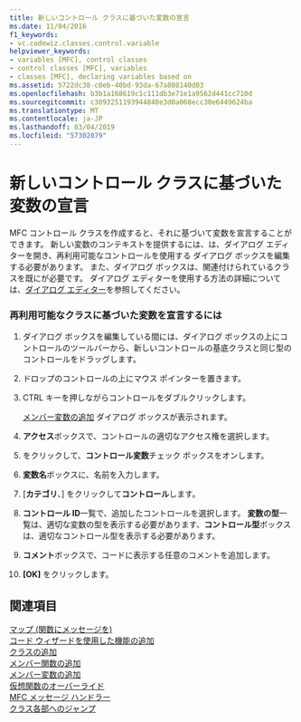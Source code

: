 ```yaml
---
title: 新しいコントロール クラスに基づいた変数の宣言
ms.date: 11/04/2016
f1_keywords:
- vc.codewiz.classes.control.variable
helpviewer_keywords:
- variables [MFC], control classes
- control classes [MFC], variables
- classes [MFC], declaring variables based on
ms.assetid: 5722dc38-c0eb-40bd-93da-67a808140d03
ms.openlocfilehash: b3b1a168619c1c111db3e71e1a9562d441cc710d
ms.sourcegitcommit: c3093251193944840e3d0a068ecc30e6449624ba
ms.translationtype: MT
ms.contentlocale: ja-JP
ms.lasthandoff: 03/04/2019
ms.locfileid: "57302079"
---
```

# <a name="declaring-a-variable-based-on-your-new-control-class"></a>新しいコントロール クラスに基づいた変数の宣言

MFC コントロール クラスを作成すると、それに基づいて変数を宣言することができます。 新しい変数のコンテキストを提供するには、は、ダイアログ エディターを開き、再利用可能なコントロールを使用する ダイアログ ボックスを編集する必要があります。 また、ダイアログ ボックスは、関連付けられているクラスを既にが必要です。 ダイアログ エディターを使用する方法の詳細については、[ダイアログ エディター](../../windows/dialog-editor.md)を参照してください。

### <a name="to-declare-a-variable-based-on-your-reusable-class"></a>再利用可能なクラスに基づいた変数を宣言するには

1. ダイアログ ボックスを編集している間には、ダイアログ ボックスの上にコントロールのツールバーから、新しいコントロールの基底クラスと同じ型のコントロールをドラッグします。

1. ドロップのコントロールの上にマウス ポインターを置きます。

1. CTRL キーを押しながらコントロールをダブルクリックします。

   [メンバー変数の追加](../../ide/add-member-variable-wizard.md) ダイアログ ボックスが表示されます。

1. **アクセス**ボックスで、コントロールの適切なアクセス権を選択します。

1. をクリックして、**コントロール変数**チェック ボックスをオンします。

1. **変数名**ボックスに、名前を入力します。

1. [**カテゴリ**、] をクリックして**コントロール**します。

1. **コントロール ID**一覧で、追加したコントロールを選択します。 **変数の型**一覧は、適切な変数の型を表示する必要があります、**コントロール型**ボックスは、適切なコントロール型を表示する必要があります。

9. **コメント**ボックスで、コードに表示する任意のコメントを追加します。

10. **[OK]** をクリックします。

## <a name="see-also"></a>関連項目

[マップ (関数にメッセージを)](../../mfc/reference/mapping-messages-to-functions.md)<br/>
[コード ウィザードを使用した機能の追加](../../ide/adding-functionality-with-code-wizards-cpp.md)<br/>
[クラスの追加](../../ide/adding-a-class-visual-cpp.md)<br/>
[メンバー関数の追加](../../ide/adding-a-member-function-visual-cpp.md)<br/>
[メンバー変数の追加](../../ide/adding-a-member-variable-visual-cpp.md)<br/>
[仮想関数のオーバーライド](../../ide/overriding-a-virtual-function-visual-cpp.md)<br/>
[MFC メッセージ ハンドラー](../../mfc/reference/adding-an-mfc-message-handler.md)<br/>
[クラス各部へのジャンプ](../../ide/navigating-the-class-structure-visual-cpp.md)

